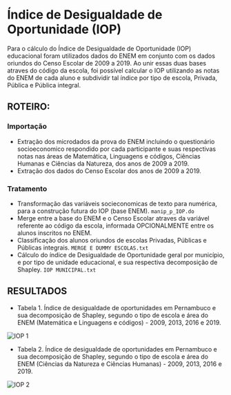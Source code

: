 # Índice de Desigualdade de Oportunidade (IOP)


Para o cálculo do Índice de Desigualdade de Oportunidade (IOP) educacional foram utilizados dados do ENEM em conjunto com os dados oriundos do Censo Escolar de 2009 a 2019. Ao unir essas duas bases atraves do código da escola, foi possível calcular o IOP utilizando as notas do ENEM de cada aluno e subdividir tal índice por tipo de escola, Privada, Pública e Pública integral. 

## ROTEIRO:

### Importação
- Extração dos microdados da prova do ENEM incluindo o questionário socioeconomico respondido por cada participante e suas respectivas notas nas áreas de Matemática, Linguagens e códigos, Ciências Humanas e Ciências da Natureza, dos anos de 2009 a 2019.
- Extração dos dados do Censo Escolar dos anos de 2009 a 2019.

### Tratamento
- Transformação das variáveis socieconomicas de texto para numérica, para a construção futura do IOP (base ENEM). `manip_p_IOP.do`
- Merge entre a base do ENEM e o Censo Escolar atraves da variável referente ao código da escola, informada OPCIONALMENTE entre os alunos inscritos no ENEM. 
- Classificação dos alunos oriundos de escolas Privadas, Públicas e Públicas integrais. `MERGE E DUMMY ESCOLAS.txt`
- Cálculo do índice de Desigualdade de Oportunidade geral por município, e por tipo de unidade educacional, e sua respectiva decomposição de Shapley. `IOP MUNICIPAL.txt` 

## RESULTADOS 

- Tabela 1. Índice de desigualdade de oportunidades em Pernambuco e sua decomposição de Shapley, segundo o tipo de escola e área do ENEM (Matemática e Linguagens e códigos) - 2009, 2013, 2016 e 2019.

![IOP 1](https://user-images.githubusercontent.com/123265569/213969095-94ca4cf1-0df0-4713-ba59-05a98691de2f.png)

- Tabela 2. Índice de desigualdade de oportunidades em Pernambuco e sua decomposição de Shapley, segundo o tipo de escola e área do ENEM (Ciências da Natureza e Ciências Humanas) - 2009, 2013, 2016 e 2019.

![IOP 2](https://user-images.githubusercontent.com/123265569/213969295-6df18e7e-c7d4-4496-9d9f-e187c23782d8.png)



